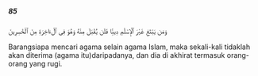 ##### 85

<span class="ayah">وَمَن يَبْتَغِ غَيْرَ ٱلْإِسْلَٰمِ دِينًۭا فَلَن يُقْبَلَ مِنْهُ وَهُوَ فِى ٱلْءَاخِرَةِ مِنَ ٱلْخَٰسِرِينَ</span>

<span class="ayah_translation">Barangsiapa mencari agama selain agama Islam, maka sekali-kali tidaklah akan diterima (agama itu)daripadanya, dan dia di akhirat termasuk orang-orang yang rugi.</span>
